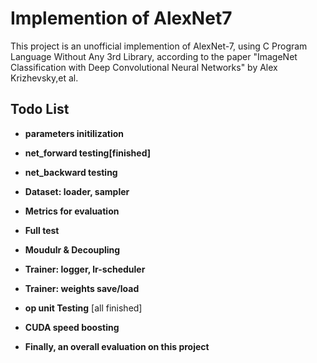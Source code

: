 # Implemention of AlexNet7

This project is an unofficial implemention of AlexNet-7, using C Program Language Without Any 3rd Library, according to the paper "ImageNet Classification with Deep Convolutional Neural Networks" by Alex Krizhevsky,et al.

## Todo List

- **parameters initilization**

- **net_forward testing[finished]**
- **net_backward testing**

- **Dataset: loader, sampler**

- **Metrics for evaluation**

- **Full test**

- **Moudulr & Decoupling**
 
- **Trainer: logger, lr-scheduler**
  
- **Trainer: weights save/load**

- **op unit Testing** [all finished] 

- **CUDA speed boosting**

- **Finally, an overall evaluation on this project**
